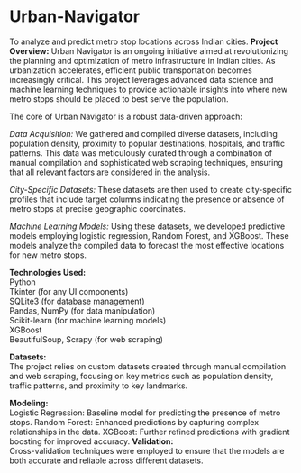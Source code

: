 # Urban-Navigator
To analyze and predict metro stop locations across Indian cities.
**Project Overview:**
Urban Navigator is an ongoing initiative aimed at revolutionizing the planning and optimization of metro infrastructure in Indian cities. As urbanization accelerates, efficient public transportation becomes increasingly critical. This project leverages advanced data science and machine learning techniques to provide actionable insights into where new metro stops should be placed to best serve the population.

The core of Urban Navigator is a robust data-driven approach:

*Data Acquisition:* We gathered and compiled diverse datasets, including population density, proximity to popular destinations, hospitals, and traffic patterns. This data was meticulously curated through a combination of manual compilation and sophisticated web scraping techniques, ensuring that all relevant factors are considered in the analysis.

*City-Specific Datasets:* These datasets are then used to create city-specific profiles that include target columns indicating the presence or absence of metro stops at precise geographic coordinates.

*Machine Learning Models:* Using these datasets, we developed predictive models employing logistic regression, Random Forest, and XGBoost. These models analyze the compiled data to forecast the most effective locations for new metro stops.

**Technologies Used:**<br />
Python<br />
Tkinter (for any UI components)<br />
SQLite3 (for database management)<br />
Pandas, NumPy (for data manipulation)<br />
Scikit-learn (for machine learning models)<br />
XGBoost<br />
BeautifulSoup, Scrapy (for web scraping)<br />

**Datasets:**<br />
The project relies on custom datasets created through manual compilation and web scraping, focusing on key metrics such as population density, traffic patterns, and proximity to key landmarks.

**Modeling:**<br />
Logistic Regression: Baseline model for predicting the presence of metro stops.
Random Forest: Enhanced predictions by capturing complex relationships in the data.
XGBoost: Further refined predictions with gradient boosting for improved accuracy.
**Validation:**<br />
Cross-validation techniques were employed to ensure that the models are both accurate and reliable across different datasets.
